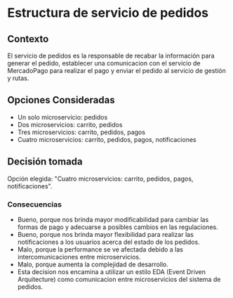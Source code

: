 # Estructura de servicio de pedidos

## Contexto

El servicio de pedidos es la responsable de recabar la información para generar el pedido, establecer una comunicacion con el servicio de MercadoPago para realizar el pago y enviar el pedido al servicio de gestión y rutas.

## Opciones Consideradas

* Un solo microservicio: pedidos
* Dos microservicios: carrito, pedidos
* Tres microservicios: carrito, pedidos, pagos
* Cuatro microservicios: carrito, pedidos, pagos, notificaciones

## Decisión tomada

Opción elegida: "Cuatro microservicios: carrito, pedidos, pagos, notificaciones". 

<!-- This is an optional element. Feel free to remove. -->
### Consecuencias

* Bueno, porque nos brinda mayor modificabilidad para cambiar las formas de pago y adecuarse a posibles cambios en las regulaciones.
* Bueno, porque nos brinda mayor flexibilidad para realizar las notificaciones a los usuarios acerca del estado de los pedidos.
* Malo, porque la performance se ve afectada debido a las intercomunicaciones entre microservicios.
* Malo, porque aumenta la complejidad de desarrollo.
* Esta decision nos encamina a utilizar un estilo EDA (Event Driven Arquitecture) como comunicacion entre microservicios del sistema de pedidos. 
